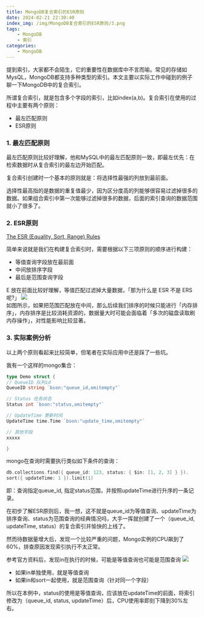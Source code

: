 ```yaml
---
title: MongoDB复合索引的ESR原则
date: 2024-02-21 22:30:40
index_img: /img/MongoDB复合索引的ESR原则/3.png
tags:
    - MongoDB
    - 索引
categories:
    - MongoDB
---
```


提到索引，大家都不会陌生，它的重要性在数据库中不言而喻。常见的存储如MysQL，MongoDB都支持多种类型的索引。本文主要以实际工作中碰到的例子聊一下MongoDB中的复合索引。

<!-- more -->  

所谓复合索引，就是包含多个字段的索引，比如index(a,b)。复合索引在使用的过程中主要有两个原则： 
- 最左匹配原则 
- ESR原则 

### 1. 最左匹配原则  
最左匹配原则比较好理解，他和MySQL中的最左匹配原则一致，即最左优先：在检索数据时从复合索引的最左边开始匹配。

复合索引创建时一个基本的原则就是：将选择性最强的列放到最前面。

选择性最高指的是数据的重复值最少，因为区分度高的列能够很容易过滤掉很多的数据。如果组合索引中第一次能够过滤掉很多的数据，后面的索引查询的数据范围就小了很多了。

### 2. ESR原则
[The ESR (Equality, Sort, Range) Rules](https://www.mongodb.com/docs/manual/tutorial/equality-sort-range-rule/) 

简单来说就是我们在构建复合索引时，需要根据以下三项原则的顺序进行构建：  
- 等值查询字段放在最前面
- 中间放排序字段
- 最后是范围查询字段  

E 放在前面比较好理解，等值匹配过滤掉大量数据，「那为什么是 ESR 不是 ERS 呢?」
![](/img/MongoDB复合索引的ESR原则/1.png)  
如图所示，如果把范围匹配放在中间，那么后续我们排序的时候只能进行「内存排序」，内存排序是比较消耗资源的，数据量大时可能会面临着「多次的磁盘读取刷内存操作」，对性能影响比较显著。

### 3. 实际案例分析
以上两个原则看起来比较简单，但笔者在实际应用中还是踩了一些坑。

我有一个这样的mongo集合： 
``` go
type Demo struct {
// QueueID 队列id
QueueID string `bson:"queue_id,omitempty"`

// Status 任务状态
Status int `bson:"status,omitempty"`

// UpdateTime 更新时间
UpdateTime time.Time `bson:"update_time,omitempty"`

// 其他字段
xxxxx

} 
```

mongo在查询时需要执行类似如下条件的查询：
``` go
db.collections.find({ queue_id: 123, status: { $in: [1, 2, 3] } }).
sort({ updateTime: 1 }).limit(1)
```  
即：查询指定queue_id, 指定status范围，并按照updateTime进行升序的一条记录。   

在初步了解ESR原则后，我一想，这不就是queue_id为等值查询、updateTime为排序查询、status为范围查询的经典情况吗，大手一挥就创建了一个（queue_id, updateTime, status）的复合索引并愉快的上线了。

然而待数据量增大后，发现一个比较严重的问题，Mongo实例的CPU飙到了60%，排查原因发现索引执行不太正常。

参考官方资料后，发现in在执行的时候，可能是等值查询也可能是范围查询 
![](/img/MongoDB复合索引的ESR原则/2.png)    
- 如果in单独使用，就是等值查询
- 如果in和sort一起使用，就是范围查询（针对同一个字段）

所以在本例中，status的使用是等值查询，应该放在updateTime的前面，将索引修改为（queue_id, status, updateTime）后，CPU使用率即刻下降到30%左右。